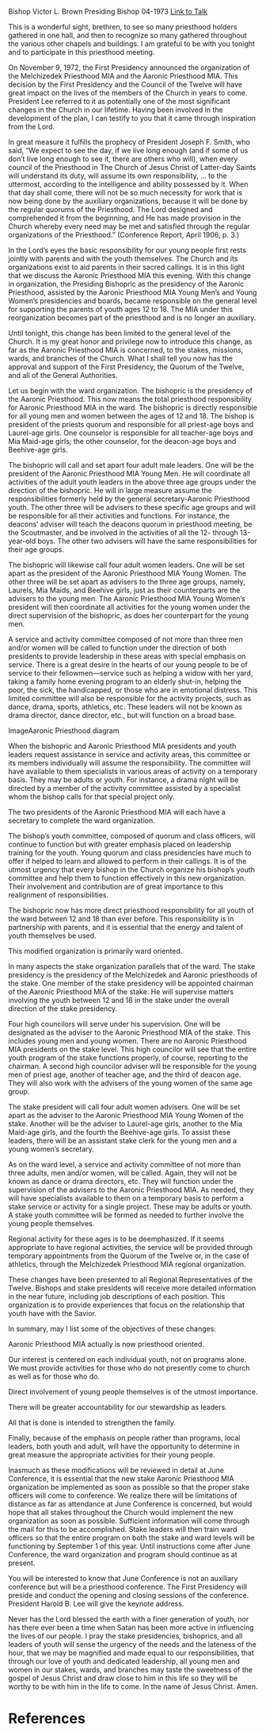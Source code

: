 Bishop Victor L. Brown
Presiding Bishop
04-1973
[Link to Talk](https://www.churchofjesuschrist.org/study/general-conference/1973/04/the-aaronic-priesthood-mia?lang=eng)

This is a wonderful sight, brethren, to see so many priesthood holders gathered in one hall, and then to recognize so many gathered throughout the various other chapels and buildings. I am grateful to be with you tonight and to participate in this priesthood meeting.

On November 9, 1972, the First Presidency announced the organization of the Melchizedek Priesthood MIA and the Aaronic Priesthood MIA. This decision by the First Presidency and the Council of the Twelve will have great impact on the lives of the members of the Church in years to come. President Lee referred to it as potentially one of the most significant changes in the Church in our lifetime. Having been involved in the development of the plan, I can testify to you that it came through inspiration from the Lord.

In great measure it fulfills the prophecy of President Joseph F. Smith, who said, “We expect to see the day, if we live long enough (and if some of us don’t live long enough to see it, there are others who will), when every council of the Priesthood in The Church of Jesus Christ of Latter-day Saints will understand its duty, will assume its own responsibility, … to the uttermost, according to the intelligence and ability possessed by it. When that day shall come, there will not be so much necessity for work that is now being done by the auxiliary organizations, because it will be done by the regular quorums of the Priesthood. The Lord designed and comprehended it from the beginning, and He has made provision in the Church whereby every need may be met and satisfied through the regular organizations of the Priesthood.” (Conference Report, April 1906, p. 3.)

In the Lord’s eyes the basic responsibility for our young people first rests jointly with parents and with the youth themselves. The Church and its organizations exist to aid parents in their sacred callings. It is in this light that we discuss the Aaronic Priesthood MIA this evening. With this change in organization, the Presiding Bishopric as the presidency of the Aaronic Priesthood, assisted by the Aaronic Priesthood MIA Young Men’s and Young Women’s presidencies and boards, became responsible on the general level for supporting the parents of youth ages 12 to 18. The MIA under this reorganization becomes part of the priesthood and is no longer an auxiliary.

Until tonight, this change has been limited to the general level of the Church. It is my great honor and privilege now to introduce this change, as far as the Aaronic Priesthood MIA is concerned, to the stakes, missions, wards, and branches of the Church. What I shall tell you now has the approval and support of the First Presidency, the Quorum of the Twelve, and all of the General Authorities.

Let us begin with the ward organization. The bishopric is the presidency of the Aaronic Priesthood. This now means the total priesthood responsibility for Aaronic Priesthood MIA in the ward. The bishopric is directly responsible for all young men and women between the ages of 12 and 18. The bishop is president of the priests quorum and responsible for all priest-age boys and Laurel-age girls. One counselor is responsible for all teacher-age boys and Mia Maid-age girls; the other counselor, for the deacon-age boys and Beehive-age girls.

The bishopric will call and set apart four adult male leaders. One will be the president of the Aaronic Priesthood MIA Young Men. He will coordinate all activities of the adult youth leaders in the above three age groups under the direction of the bishopric. He will in large measure assume the responsibilities formerly held by the general secretary-Aaronic Priesthood youth. The other three will be advisers to these specific age groups and will be responsible for all their activities and functions. For instance, the deacons’ adviser will teach the deacons quorum in priesthood meeting, be the Scoutmaster, and be involved in the activities of all the 12- through 13-year-old boys. The other two advisers will have the same responsibilities for their age groups.

The bishopric will likewise call four adult women leaders. One will be set apart as the president of the Aaronic Priesthood MIA Young Women. The other three will be set apart as advisers to the three age groups, namely, Laurels, Mia Maids, and Beehive girls, just as their counterparts are the advisers to the young men. The Aaronic Priesthood MIA Young Women’s president will then coordinate all activities for the young women under the direct supervision of the bishopric, as does her counterpart for the young men.

A service and activity committee composed of not more than three men and/or women will be called to function under the direction of both presidents to provide leadership in these areas with special emphasis on service. There is a great desire in the hearts of our young people to be of service to their fellowmen—service such as helping a widow with her yard, taking a family home evening program to an elderly shut-in, helping the poor, the sick, the handicapped, or those who are in emotional distress. This limited committee will also be responsible for the activity projects, such as dance, drama, sports, athletics, etc. These leaders will not be known as drama director, dance director, etc., but will function on a broad base.

  ImageAaronic Priesthood diagram

When the bishopric and Aaronic Priesthood MIA presidents and youth leaders request assistance in service and activity areas, this committee or its members individually will assume the responsibility. The committee will have available to them specialists in various areas of activity on a temporary basis. They may be adults or youth. For instance, a drama night will be directed by a member of the activity committee assisted by a specialist whom the bishop calls for that special project only.

The two presidents of the Aaronic Priesthood MIA will each have a secretary to complete the ward organization.

The bishop’s youth committee, composed of quorum and class officers, will continue to function but with greater emphasis placed on leadership training for the youth. Young quorum and class presidencies have much to offer if helped to learn and allowed to perform in their callings. It is of the utmost urgency that every bishop in the Church organize his bishop’s youth committee and help them to function effectively in this new organization. Their involvement and contribution are of great importance to this realignment of responsibilities.

The bishopric now has more direct priesthood responsibility for all youth of the ward between 12 and 18 than ever before. This responsibility is in partnership with parents, and it is essential that the energy and talent of youth themselves be used.

This modified organization is primarily ward oriented.

In many aspects the stake organization parallels that of the ward. The stake presidency is the presidency of the Melchizedek and Aaronic priesthoods of the stake. One member of the stake presidency will be appointed chairman of the Aaronic Priesthood MIA of the stake. He will supervise matters involving the youth between 12 and 18 in the stake under the overall direction of the stake presidency.

Four high councilors will serve under his supervision. One will be designated as the adviser to the Aaronic Priesthood MIA of the stake. This includes young men and young women. There are no Aaronic Priesthood MIA presidents on the stake level. This high councilor will see that the entire youth program of the stake functions properly, of course, reporting to the chairman. A second high councilor adviser will be responsible for the young men of priest age, another of teacher age, and the third of deacon age. They will also work with the advisers of the young women of the same age group.

The stake president will call four adult women advisers. One will be set apart as the adviser to the Aaronic Priesthood MIA Young Women of the stake. Another will be the adviser to Laurel-age girls, another to the Mia Maid-age girls, and the fourth the Beehive-age girls. To assist these leaders, there will be an assistant stake clerk for the young men and a young women’s secretary.

As on the ward level, a service and activity committee of not more than three adults, men and/or women, will be called. Again, they will not be known as dance or drama directors, etc. They will function under the supervision of the advisers to the Aaronic Priesthood MIA. As needed, they will have specialists available to them on a temporary basis to perform a stake service or activity for a single project. These may be adults or youth. A stake youth committee will be formed as needed to further involve the young people themselves.

Regional activity for these ages is to be deemphasized. If it seems appropriate to have regional activities, the service will be provided through temporary appointments from the Quorum of the Twelve or, in the case of athletics, through the Melchizedek Priesthood MIA regional organization.

These changes have been presented to all Regional Representatives of the Twelve. Bishops and stake presidents will receive more detailed information in the near future, including job descriptions of each position. This organization is to provide experiences that focus on the relationship that youth have with the Savior.

In summary, may I list some of the objectives of these changes:





Aaronic Priesthood MIA actually is now priesthood oriented.





Our interest is centered on each individual youth, not on programs alone. We must provide activities for those who do not presently come to church as well as for those who do.





Direct involvement of young people themselves is of the utmost importance.





There will be greater accountability for our stewardship as leaders.





All that is done is intended to strengthen the family.





Finally, because of the emphasis on people rather than programs, local leaders, both youth and adult, will have the opportunity to determine in great measure the appropriate activities for their young people.





Inasmuch as these modifications will be reviewed in detail at June Conference, it is essential that the new stake Aaronic Priesthood MIA organization be implemented as soon as possible so that the proper stake officers will come to conference. We realize there will be limitations of distance as far as attendance at June Conference is concerned, but would hope that all stakes throughout the Church would implement the new organization as soon as possible. Sufficient information will come through the mail for this to be accomplished. Stake leaders will then train ward officers so that the entire program on both the stake and ward levels will be functioning by September 1 of this year. Until instructions come after June Conference, the ward organization and program should continue as at present.

You will be interested to know that June Conference is not an auxiliary conference but will be a priesthood conference. The First Presidency will preside and conduct the opening and closing sessions of the conference. President Harold B. Lee will give the keynote address.

Never has the Lord blessed the earth with a finer generation of youth, nor has there ever been a time when Satan has been more active in influencing the lives of our people. I pray the stake presidencies, bishoprics, and all leaders of youth will sense the urgency of the needs and the lateness of the hour, that we may be magnified and made equal to our responsibilities, that through our love of youth and dedicated leadership, all young men and women in our stakes, wards, and branches may taste the sweetness of the gospel of Jesus Christ and draw close to him in this life so they will be worthy to be with him in the life to come. In the name of Jesus Christ. Amen.

# References
